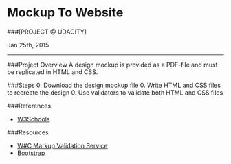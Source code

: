 # Mockup To Website

###[PROJECT @ UDACITY]

Jan 25th, 2015

-----------------

###Project Overview
A design mockup is provided as a PDF-file and must be replicated in HTML and CSS. 

###Steps
0. Download the design mockup file
0. Write HTML and CSS files to recreate the design
0. Use validators to validate both HTML and CSS files

###References
* [W3Schools](http://www.w3schools.com/)

###Resources
* [W#C Markup Validation Service](http://validator.w3.org/)
* [Bootstrap](http://getbootstrap.com/)
